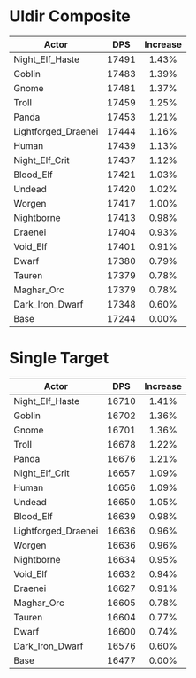 # Uldir Composite
| Actor | DPS | Increase |
|---|:---:|:---:|
|Night_Elf_Haste|17491|1.43%|
|Goblin|17483|1.39%|
|Gnome|17481|1.37%|
|Troll|17459|1.25%|
|Panda|17453|1.21%|
|Lightforged_Draenei|17444|1.16%|
|Human|17439|1.13%|
|Night_Elf_Crit|17437|1.12%|
|Blood_Elf|17421|1.03%|
|Undead|17420|1.02%|
|Worgen|17417|1.00%|
|Nightborne|17413|0.98%|
|Draenei|17404|0.93%|
|Void_Elf|17401|0.91%|
|Dwarf|17380|0.79%|
|Tauren|17379|0.78%|
|Maghar_Orc|17379|0.78%|
|Dark_Iron_Dwarf|17348|0.60%|
|Base|17244|0.00%|

# Single Target
| Actor | DPS | Increase |
|---|:---:|:---:|
|Night_Elf_Haste|16710|1.41%|
|Goblin|16702|1.36%|
|Gnome|16701|1.36%|
|Troll|16678|1.22%|
|Panda|16676|1.21%|
|Night_Elf_Crit|16657|1.09%|
|Human|16656|1.09%|
|Undead|16650|1.05%|
|Blood_Elf|16639|0.98%|
|Lightforged_Draenei|16636|0.96%|
|Worgen|16636|0.96%|
|Nightborne|16634|0.95%|
|Void_Elf|16632|0.94%|
|Draenei|16627|0.91%|
|Maghar_Orc|16605|0.78%|
|Tauren|16604|0.77%|
|Dwarf|16600|0.74%|
|Dark_Iron_Dwarf|16576|0.60%|
|Base|16477|0.00%|
